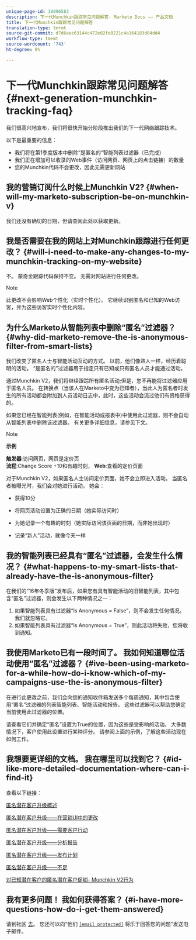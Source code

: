 ```yaml
---
unique-page-id: 10096583
description: 下一代Munchkin跟踪常见问题解答- Marketo Docs —— 产品文档
title: 下一代Munchkin跟踪常见问题解答
translation-type: tm+mt
source-git-commit: d7d6aee63144c472e02fe0221c4a164183d04dd4
workflow-type: tm+mt
source-wordcount: '743'
ht-degree: 0%

---
```



# 下一代Munchkin跟踪常见问题解答 {#next-generation-munchkin-tracking-faq}

我们很高兴地宣布，我们将很快开始分阶段推出我们的下一代网络跟踪技术。

以下是最重要的信息：

* 我们将在第1季度版本中删除“是匿名的”智能列表过滤器（已完成）
* 我们正在增加可以收录的Web事件（访问网页、网页上的点击链接）的数量
* 您的Munchkin代码不会更改，因此无需更新网站

## 我的营销订阅什么时候上Munchkin V2? {#when-will-my-marketo-subscription-be-on-munchkin-v}

我们还没有确切的日期，但请查阅此处以获取更新。

## 我是否需要在我的网站上对Munchkin跟踪进行任何更改？ {#will-i-need-to-make-any-changes-to-my-munchkin-tracking-on-my-website}

不。 蒙奇金跟踪代码保持不变。 无需对网站进行任何更改。

>[!NOTE]
>
>此更改不会影响Web个性化（实时个性化）。 它继续识别匿名和已知的Web访客，并为这些访客实时个性化内容。

## 为什么Marketo从智能列表中删除“匿名”过滤器？ {#why-did-marketo-remove-the-is-anonymous-filter-from-smart-lists}

我们改变了匿名人士与智能活动互动的方式。 以前，他们像熟人一样，经历着聪明的活动。 “是匿名的”过滤器用于指定只有已知或只有匿名人员才能通过活动。

通过Munchkin V2，我们将继续跟踪所有匿名活动;但是，您不再能将过滤器应用于匿名人员。 在转换点（当该人在Marketo中变为已知者），当此人为匿名者时发生的所有活动都会附加到人员活动日志中，此时，这些活动会流过他们有资格获得的。

如果您已经在智能列表(例如，在智能活动或报表中)中使用此过滤器，则不会自动从智能列表中删除该过滤器。 有关更多详细信息，请参见下文。

>[!NOTE]
>
>**示例**
>
>**触发器**:访问网页，网页是定价页\
>**流程**:Change Score +10和有趣时刻， **Web**:查看的定价页面
>
>对于Munchkin V2，如果匿名人士访问定价页面，她不会立即进入活动。 当匿名者被曝光时，我们会对她进行活动。 她会：
>
>* 获得10分
   >
   >
* 将网页活动设置为正确的日期（她实际访问时）
   >
   >
* 为她记录一个有趣的时刻（她实际访问该页面的日期，而非她出现时）
   >
   >
* 记录“新人”活动，就像今天一样

>



## 我的智能列表已经具有“匿名”过滤器，会发生什么情况？ {#what-happens-to-my-smart-lists-that-already-have-the-is-anonymous-filter}

在我们的“16年冬季版”发布后，如果您有具有智能活动的旧智能列表，其中包含“匿名”过滤器，则会发生以下两种情况之一：

1. 如果智能列表具有过滤器“Is Anonymous = False”，则不会发生任何情况。 我们就忽略它。
1. 如果智能列表具有过滤器“Is Anonymous = True”，则此活动将失败，您将收到通知。

## 我使用Marketo已有一段时间了。 我如何知道哪位活动使用“匿名”过滤器？ {#ive-been-using-marketo-for-a-while-how-do-i-know-which-of-my-campaigns-use-the-is-anonymous-filter}

在进行此更改之前，我们会向您的通知收件箱发送多个每周通知，其中包含使用“匿名”过滤器的列表智能列表、智能活动和报告。 这些过滤器可以帮助您确定当前使用此过滤器的位置。

请查看它们并确定“匿名”设置为True的位置，因为这些是受影响的活动。 大多数情况下，客户使用此设置进行某种评分。 请参阅上面的示例，了解这些活动现在如何工作。

## 我想要更详细的文档。 我在哪里可以找到它？ {#id-like-more-detailed-documentation-where-can-i-find-it}

查看以下链接：

[匿名潜在客户升级概述](https://nation.marketo.com/docs/DOC-2937)

[匿名潜在客户升级——在营销UI中的更改](https://nation.marketo.com/docs/DOC-2938)

[匿名潜在客户升级——需要客户行动](https://nation.marketo.com/docs/DOC-2939)

[匿名潜在客户升级——分析报告](https://nation.marketo.com/docs/DOC-2940)

[匿名潜在客户升级——发布计划](https://nation.marketo.com/docs/DOC-2961)

[匿名潜在客户升级——不足](https://nation.marketo.com/docs/DOC-2962)

[对已知潜在客户的匿名潜在客户促销- Munchkin V2行为](https://nation.marketo.com/docs/DOC-2963)

## 我有更多问题！ 我如何获得答案？ {#i-have-more-questions-how-do-i-get-them-answered}

请到社区 [去](https://nation.marketo.com/welcome)。 您还可以向“他们 [`[email protected]`](http://docs.marketo.com/cdn-cgi/l/email-protection#4c3f393c3c233e380c212d3e27293823622f232162) 将乐于回答您的问题”发送电子邮件。
